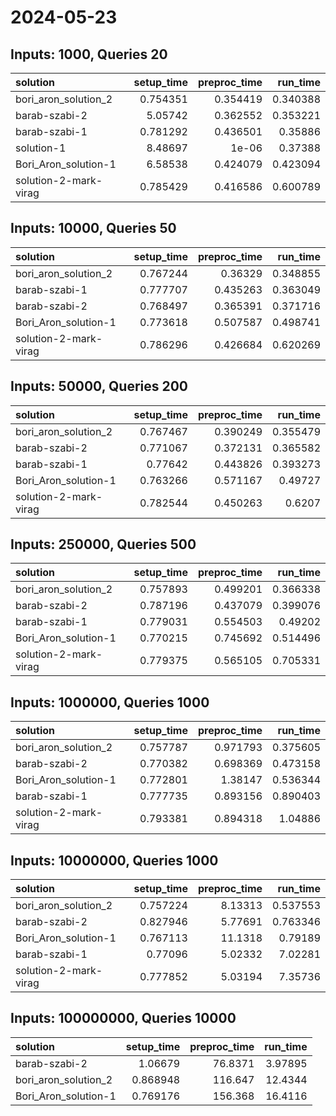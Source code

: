 # 2024-05-23

## Inputs: 1000, Queries 20

| solution              |   setup_time |   preproc_time |   run_time |
|:----------------------|-------------:|---------------:|-----------:|
| bori_aron_solution_2  |     0.754351 |       0.354419 |   0.340388 |
| barab-szabi-2         |     5.05742  |       0.362552 |   0.353221 |
| barab-szabi-1         |     0.781292 |       0.436501 |   0.35886  |
| solution-1            |     8.48697  |       1e-06    |   0.37388  |
| Bori_Aron_solution-1  |     6.58538  |       0.424079 |   0.423094 |
| solution-2-mark-virag |     0.785429 |       0.416586 |   0.600789 |

## Inputs: 10000, Queries 50

| solution              |   setup_time |   preproc_time |   run_time |
|:----------------------|-------------:|---------------:|-----------:|
| bori_aron_solution_2  |     0.767244 |       0.36329  |   0.348855 |
| barab-szabi-1         |     0.777707 |       0.435263 |   0.363049 |
| barab-szabi-2         |     0.768497 |       0.365391 |   0.371716 |
| Bori_Aron_solution-1  |     0.773618 |       0.507587 |   0.498741 |
| solution-2-mark-virag |     0.786296 |       0.426684 |   0.620269 |

## Inputs: 50000, Queries 200

| solution              |   setup_time |   preproc_time |   run_time |
|:----------------------|-------------:|---------------:|-----------:|
| bori_aron_solution_2  |     0.767467 |       0.390249 |   0.355479 |
| barab-szabi-2         |     0.771067 |       0.372131 |   0.365582 |
| barab-szabi-1         |     0.77642  |       0.443826 |   0.393273 |
| Bori_Aron_solution-1  |     0.763266 |       0.571167 |   0.49727  |
| solution-2-mark-virag |     0.782544 |       0.450263 |   0.6207   |

## Inputs: 250000, Queries 500

| solution              |   setup_time |   preproc_time |   run_time |
|:----------------------|-------------:|---------------:|-----------:|
| bori_aron_solution_2  |     0.757893 |       0.499201 |   0.366338 |
| barab-szabi-2         |     0.787196 |       0.437079 |   0.399076 |
| barab-szabi-1         |     0.779031 |       0.554503 |   0.49202  |
| Bori_Aron_solution-1  |     0.770215 |       0.745692 |   0.514496 |
| solution-2-mark-virag |     0.779375 |       0.565105 |   0.705331 |

## Inputs: 1000000, Queries 1000

| solution              |   setup_time |   preproc_time |   run_time |
|:----------------------|-------------:|---------------:|-----------:|
| bori_aron_solution_2  |     0.757787 |       0.971793 |   0.375605 |
| barab-szabi-2         |     0.770382 |       0.698369 |   0.473158 |
| Bori_Aron_solution-1  |     0.772801 |       1.38147  |   0.536344 |
| barab-szabi-1         |     0.777735 |       0.893156 |   0.890403 |
| solution-2-mark-virag |     0.793381 |       0.894318 |   1.04886  |

## Inputs: 10000000, Queries 1000

| solution              |   setup_time |   preproc_time |   run_time |
|:----------------------|-------------:|---------------:|-----------:|
| bori_aron_solution_2  |     0.757224 |        8.13313 |   0.537553 |
| barab-szabi-2         |     0.827946 |        5.77691 |   0.763346 |
| Bori_Aron_solution-1  |     0.767113 |       11.1318  |   0.79189  |
| barab-szabi-1         |     0.77096  |        5.02332 |   7.02281  |
| solution-2-mark-virag |     0.777852 |        5.03194 |   7.35736  |

## Inputs: 100000000, Queries 10000

| solution             |   setup_time |   preproc_time |   run_time |
|:---------------------|-------------:|---------------:|-----------:|
| barab-szabi-2        |     1.06679  |        76.8371 |    3.97895 |
| bori_aron_solution_2 |     0.868948 |       116.647  |   12.4344  |
| Bori_Aron_solution-1 |     0.769176 |       156.368  |   16.4116  |